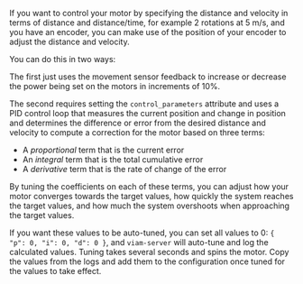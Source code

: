 If you want to control your motor by specifying the distance and velocity in terms of distance and distance/time, for example 2 rotations at 5 m/s, and you have an encoder, you can make use of the position of your encoder to adjust the distance and velocity.

You can do this in two ways:

The first just uses the movement sensor feedback to increase or decrease the power being set on the motors in increments of 10%.

The second requires setting the `control_parameters` attribute and uses a PID control loop that measures the current position and change in position and determines the difference or error from the desired distance and velocity to compute a correction for the motor based on three terms:

- A _proportional_ term that is the current error
- An _integral_ term that is the total cumulative error
- A _derivative_ term that is the rate of change of the error

By tuning the coefficients on each of these terms, you can adjust how your motor converges towards the target values, how quickly the system reaches the target values, and how much the system overshoots when approaching the target values.

If you want these values to be auto-tuned, you can set all values to 0: `{ "p": 0, "i": 0, "d": 0 }`, and `viam-server` will auto-tune and log the calculated values.
Tuning takes several seconds and spins the motor.
Copy the values from the logs and add them to the configuration once tuned for the values to take effect.

